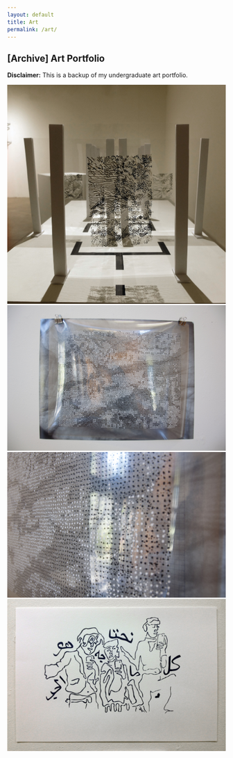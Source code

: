 ```yaml
---
layout: default
title: Art
permalink: /art/
---
```


## \[Archive\] Art Portfolio

**Disclaimer:** This is a backup of my undergraduate art portfolio.

![](assets/Harrington_06.jpg)  
![](assets/Harrington_09.jpg)  
![](assets/Harrington_10.jpg)  
![](assets/Harrington_22_1.jpg)

